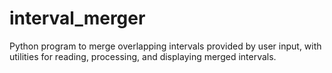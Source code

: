 # interval_merger
Python program to merge overlapping intervals provided by user input, with utilities for reading, processing, and displaying merged intervals.
